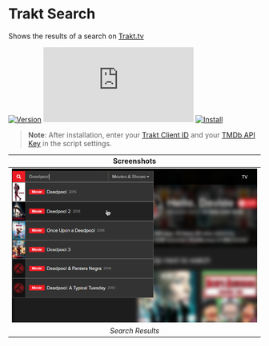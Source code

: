 # Trakt Search

Shows the results of a search on [Trakt.tv][trakt-link]

[![Version][version-badge]][link] [![Size][size-badge]][link] [![Install][install-badge]][download-link]

>**Note**: After installation, enter your [Trakt Client ID][trakt-client-id] and your [TMDb API Key][tmdb-api] in the script settings.

|               Screenshots               |
| :-------------------------------------: |
| [![Search Results][screenshot-1]][link] |
|            _Search Results_             |

[trakt-link]: https://trakt.tv/
[link]: #trakt-search
[trakt-client-id]: https://trakt.tv/oauth/applications/new
[tmdb-api]: https://developers.themoviedb.org/3/

[version-badge]: https://flat.badgen.net/runkit/iFelix18/version/Trakt-Userscripts/trakt-search
[size-badge]: https://flat.badgen.net/badgesize/normal/iFelix18/Trakt-Userscripts/master/userscripts/trakt-search.user.js
[install-badge]: https://flat.badgen.net/badge/install%20directly%20from/jsDelivr/blue "Click here!"

[download-link]: https://cdn.jsdelivr.net/gh/iFelix18/Trakt-Userscripts@master/userscripts/trakt-search.user.js "Click here!"

[screenshot-1]: https://github.com/iFelix18/Trakt-Userscripts/blob/master/userscripts/docs/screenshots/trakt-search.png?raw=true "Search Results"
